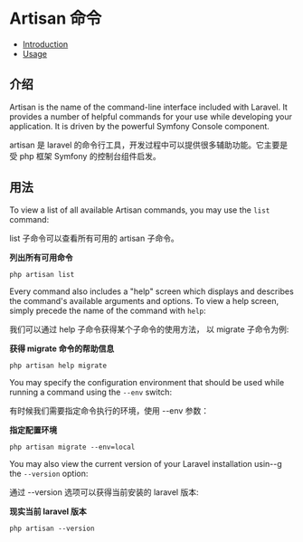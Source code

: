 # Artisan 命令

- [Introduction](#introduction)
- [Usage](#usage)

<a name="introduction"></a>
## 介绍

Artisan is the name of the command-line interface included with Laravel. It provides a number of helpful commands for your use while developing your application. It is driven by the powerful Symfony Console component.

artisan 是 laravel 的命令行工具，开发过程中可以提供很多辅助功能。它主要是受 php 框架 Symfony 的控制台组件启发。

<a name="usage"></a>
## 用法

To view a list of all available Artisan commands, you may use the `list` command:

list 子命令可以查看所有可用的 artisan 子命令。

**列出所有可用命令**

	php artisan list

Every command also includes a "help" screen which displays and describes the command's available arguments and options. To view a help screen, simply precede the name of the command with `help`:

我们可以通过 help 子命令获得某个子命令的使用方法， 以 migrate 子命令为例:

**获得 migrate 命令的帮助信息**

	php artisan help migrate

You may specify the configuration environment that should be used while running a command using the `--env` switch:

有时候我们需要指定命令执行的环境，使用 --env 参数：

**指定配置环境**

	php artisan migrate --env=local

You may also view the current version of your Laravel installation usin--g the `--version` option:

通过 --version 选项可以获得当前安装的 laravel 版本:

**现实当前 laravel 版本**

	php artisan --version
